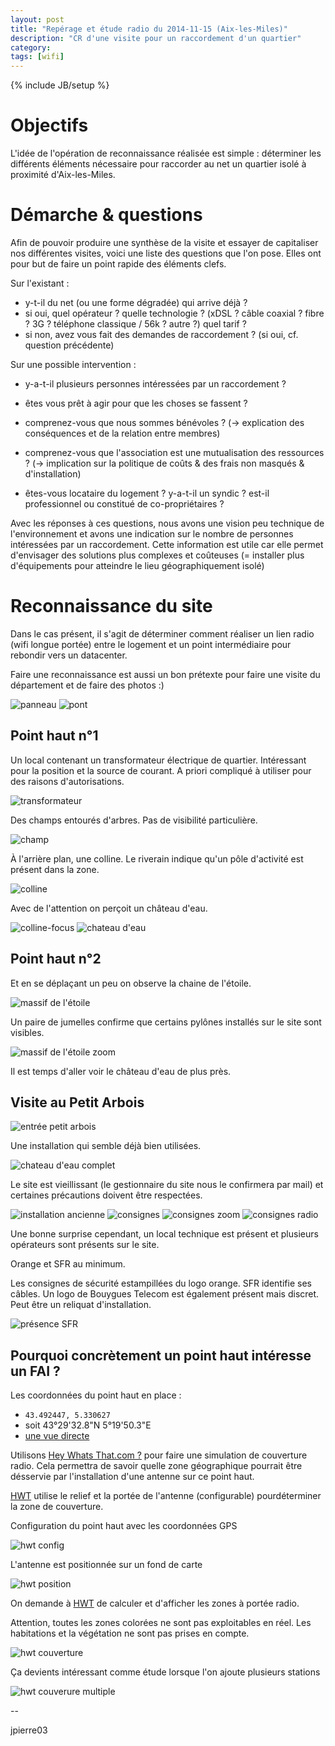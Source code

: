 ```yaml
---
layout: post
title: "Repérage et étude radio du 2014-11-15 (Aix-les-Miles)"
description: "CR d'une visite pour un raccordement d'un quartier"
category: 
tags: [wifi]
---
```

{% include JB/setup %}

# Objectifs

L'idée de l'opération de reconnaissance réalisée est simple : déterminer les différents éléments nécessaire pour raccorder au net un quartier isolé à proximité d'Aix-les-Miles.

# Démarche & questions

Afin de pouvoir produire une synthèse de la visite et essayer de capitaliser nos différentes visites, voici une liste des questions que l'on pose. Elles ont pour but de faire un point rapide des éléments clefs.

Sur l'existant :

* y-t-il du net (ou une forme dégradée) qui arrive déjà ?
* si oui, quel opérateur ? quelle technologie ? (xDSL ? câble coaxial ? fibre ? 3G ? téléphone classique / 56k ? autre ?) quel tarif ?
* si non, avez vous fait des demandes de raccordement ? (si oui, cf. question précédente)

Sur une possible intervention :

* y-a-t-il plusieurs personnes intéressées par un raccordement ?
* êtes vous prêt à agir pour que les choses se fassent ?
* comprenez-vous que nous sommes bénévoles ? (-> explication des conséquences et de la relation entre membres)
* comprenez-vous que l'association est une mutualisation des ressources ? (-> implication sur la politique de coûts & des frais non masqués & d'installation)

* êtes-vous locataire du logement ? y-a-t-il un syndic ? est-il professionnel ou constitué de co-propriétaires ?

Avec les réponses à ces questions, nous avons une vision peu technique de l'environnement et avons une indication sur le nombre de personnes intéressées par un raccordement.
Cette information est utile car elle permet d'envisager des solutions plus complexes et coûteuses (= installer plus d'équipements pour atteindre le lieu géographiquement isolé)

# Reconnaissance du site

Dans le cas présent, il s'agit de déterminer comment réaliser un lien radio (wifi longue portée) entre le logement et un point intermédiaire pour rebondir vers un datacenter.

Faire une reconnaissance est aussi un bon prétexte pour faire une visite du département et de faire des photos :)

![panneau](/assets/files/2014/11/IMG_0014.jpg)
![pont](/assets/files/2014/11/IMG_0016.jpg)

## Point haut n°1

Un local contenant un transformateur électrique de quartier.
Intéressant pour la position et la source de courant.
A priori compliqué à utiliser pour des raisons d'autorisations.

![transformateur](/assets/files/2014/11/IMG_0055.jpg)

Des champs entourés d'arbres.
Pas de visibilité particulière.

![champ](/assets/files/2014/11/IMG_0036.jpg)

À l'arrière plan, une colline.
Le riverain indique qu'un pôle d'activité est présent dans la zone.

![colline](/assets/files/2014/11/IMG_0038.jpg)

Avec de l'attention on perçoit un château d'eau.

![colline-focus](/assets/files/2014/11/IMG_0038-focus.jpg)
![chateau d'eau](/assets/files/2014/11/IMG_0057.jpg)

## Point haut n°2

Et en se déplaçant un peu on observe la chaine de l'étoile.

![massif de l'étoile](/assets/files/2014/11/IMG_0069.jpg)

Un paire de jumelles confirme que certains pylônes installés sur le site sont visibles.

![massif de l'étoile zoom](/assets/files/2014/11/IMG_0069-focus.jpg)

Il est temps d'aller voir le château d'eau de plus près.

## Visite au Petit Arbois

![entrée petit arbois](/assets/files/2014/11/IMG_0100.jpg)

Une installation qui semble déjà bien utilisées.

![chateau d'eau complet](/assets/files/2014/11/IMG_0102.jpg)

Le site est vieillissant (le gestionnaire du site nous le confirmera par mail) et certaines précautions doivent être respectées.

![installation ancienne](/assets/files/2014/11/IMG_0106.jpg)
![consignes](/assets/files/2014/11/IMG_0107.jpg)
![consignes zoom](/assets/files/2014/11/IMG_0112.jpg)
![consignes radio](/assets/files/2014/11/IMG_0115-focus.jpg)


Une bonne surprise cependant, un local technique est présent et plusieurs opérateurs sont présents sur le site.

Orange et SFR au minimum.

Les consignes de sécurité estampillées du logo orange.
SFR identifie ses câbles.
Un logo de Bouygues Telecom est également présent mais discret. Peut être un reliquat d'installation.

![présence SFR](/assets/files/2014/11/IMG_0125.jpg)

## Pourquoi concrètement un point haut intéresse un FAI ?

Les coordonnées du point haut en place :

* `43.492447, 5.330627`
* soit 43°29'32.8"N 5°19'50.3"E
* [une vue directe](https://www.google.fr/maps/place/43%C2%B029'32.9%22N+5%C2%B019'50.2%22E/@43.49246,5.330624,148m/data=!3m2!1e3!4b1!4m2!3m1!1s0x0:0x0)


Utilisons [Hey Whats That.com ?](http://wisp.heywhatsthat.com/) pour faire une simulation de couverture radio.
Cela permettra de savoir quelle zone géographique pourrait être désservie par l'installation d'une antenne sur ce point haut.

[HWT](http://wisp.heywhatsthat.com/) utilise le relief et la portée de l'antenne (configurable) pourdéterminer la zone de couverture.

Configuration du point haut avec les coordonnées GPS

![hwt config](/assets/files/2014/11/HeyWhatsThat_WISP02.jpg)

L'antenne est positionnée sur un fond de carte

![hwt position](/assets/files/2014/11/HeyWhatsThat_WISP01.jpg)

On demande à [HWT](http://wisp.heywhatsthat.com/) de calculer et d'afficher les zones à portée radio.

Attention, toutes les zones colorées ne sont pas exploitables en réel.
Les habitations et la végétation ne sont pas prises en compte.

![hwt couverture](/assets/files/2014/11/HeyWhatsThat_WISP03.jpg)

Ça devients intéressant comme étude lorsque l'on ajoute plusieurs stations

![hwt couverure multiple](/assets/files/2014/11/HeyWhatsThat_WISP04.jpg)

--

jpierre03

